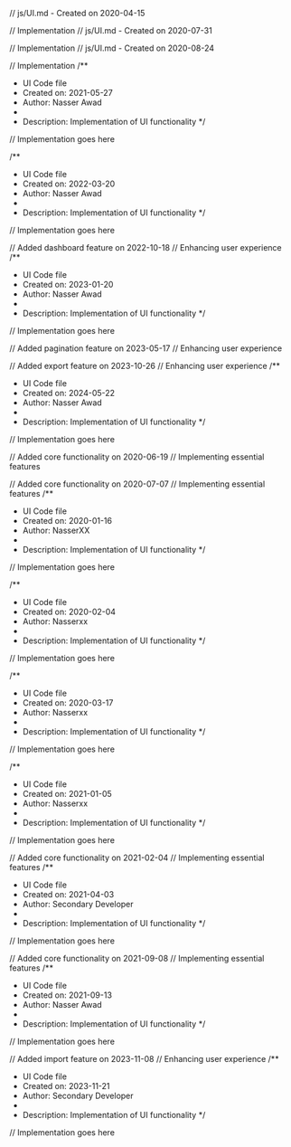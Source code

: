 // js/UI.md - Created on 2020-04-15

// Implementation
// js/UI.md - Created on 2020-07-31

// Implementation
// js/UI.md - Created on 2020-08-24

// Implementation
/**
 * UI Code file
 * Created on: 2021-05-27
 * Author: Nasser Awad
 *
 * Description: Implementation of UI functionality
 */
 
// Implementation goes here

/**
 * UI Code file
 * Created on: 2022-03-20
 * Author: Nasser Awad
 *
 * Description: Implementation of UI functionality
 */
 
// Implementation goes here


// Added dashboard feature on 2022-10-18
// Enhancing user experience
/**
 * UI Code file
 * Created on: 2023-01-20
 * Author: Nasser Awad
 *
 * Description: Implementation of UI functionality
 */
 
// Implementation goes here


// Added pagination feature on 2023-05-17
// Enhancing user experience

// Added export feature on 2023-10-26
// Enhancing user experience
/**
 * UI Code file
 * Created on: 2024-05-22
 * Author: Nasser Awad
 *
 * Description: Implementation of UI functionality
 */
 
// Implementation goes here


// Added core functionality on 2020-06-19
// Implementing essential features

// Added core functionality on 2020-07-07
// Implementing essential features
/**
 * UI Code file
 * Created on: 2020-01-16
 * Author: NasserXX
 *
 * Description: Implementation of UI functionality
 */
 
// Implementation goes here

/**
 * UI Code file
 * Created on: 2020-02-04
 * Author: Nasserxx
 *
 * Description: Implementation of UI functionality
 */
 
// Implementation goes here

/**
 * UI Code file
 * Created on: 2020-03-17
 * Author: Nasserxx
 *
 * Description: Implementation of UI functionality
 */
 
// Implementation goes here

/**
 * UI Code file
 * Created on: 2021-01-05
 * Author: Nasserxx
 *
 * Description: Implementation of UI functionality
 */
 
// Implementation goes here


// Added core functionality on 2021-02-04
// Implementing essential features
/**
 * UI Code file
 * Created on: 2021-04-03
 * Author: Secondary Developer
 *
 * Description: Implementation of UI functionality
 */
 
// Implementation goes here


// Added core functionality on 2021-09-08
// Implementing essential features
/**
 * UI Code file
 * Created on: 2021-09-13
 * Author: Nasser Awad
 *
 * Description: Implementation of UI functionality
 */
 
// Implementation goes here


// Added import feature on 2023-11-08
// Enhancing user experience
/**
 * UI Code file
 * Created on: 2023-11-21
 * Author: Secondary Developer
 *
 * Description: Implementation of UI functionality
 */
 
// Implementation goes here

